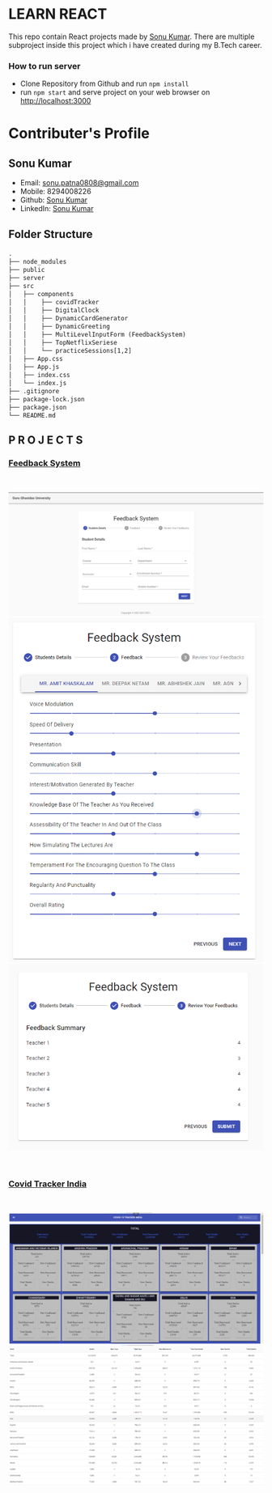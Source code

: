 <!--
    By Sonu Kumar
    B.Tech (Information Technology)
    DSC-GGV Web-Development Member

 -->

# LEARN REACT

This repo contain React projects made by [Sonu Kumar](https://github.com/SonuKumar81800). There are multiple subproject inside this project which i have created during my B.Tech career.

### How to run server

- Clone Repository from Github and run `npm install`
- run `npm start` and serve project on your web browser on
  [http://localhost:3000](http://localhost:3000)

# Contributer's Profile

## Sonu Kumar

- Email: sonu.patna0808@gmail.com
- Mobile: 8294008226
- Github: [Sonu Kumar](https://github.com/SonuKumar81800)
- LinkedIn: [Sonu Kumar](https://www.linkedin.com/in/sonukumar81800/)

## Folder Structure

    .
    ├── node_modules
    ├── public
    ├── server
    ├── src
    │   ├── components
    │   │    ├── covidTracker
    │   │    ├── DigitalClock
    │   │    ├── DynamicCardGenerator
    │   │    ├── DynamicGreeting
    │   │    ├── MultiLevelInputForm (FeedbackSystem)
    │   │    ├── TopNetflixSeriese
    │   │    └── practiceSessions[1,2]
    │   ├── App.css
    │   ├── App.js
    │   ├── index.css
    │   └── index.js
    ├── .gitignore
    ├── package-lock.json
    ├── package.json
    └── README.md

## P R O J E C T S

### [Feedback System](https://github.com/SonuKumar81800/React-Practice/tree/master/src/components/MultilevelInputForm)

<br>

![Feedback System 1](https://github.com/SonuKumar81800/React-Practice/blob/master/public/Feedback1.png?raw=true)
![Feedback System 2](https://github.com/SonuKumar81800/React-Practice/blob/master/public/Feedback2.png?raw=true)
![Feedback System 3](https://github.com/SonuKumar81800/React-Practice/blob/master/public/Feedback3.png?raw=true)

<br>

### [Covid Tracker India](https://github.com/SonuKumar81800/React-Practice/tree/master/src/components/covidTracker)

<br>

![Covid Tracker](https://github.com/SonuKumar81800/React-Practice/blob/master/public/covidTracker.png?raw=true)
![Covid Tracker1](https://github.com/SonuKumar81800/React-Practice/blob/master/public/covidTracker1.png?raw=true)
